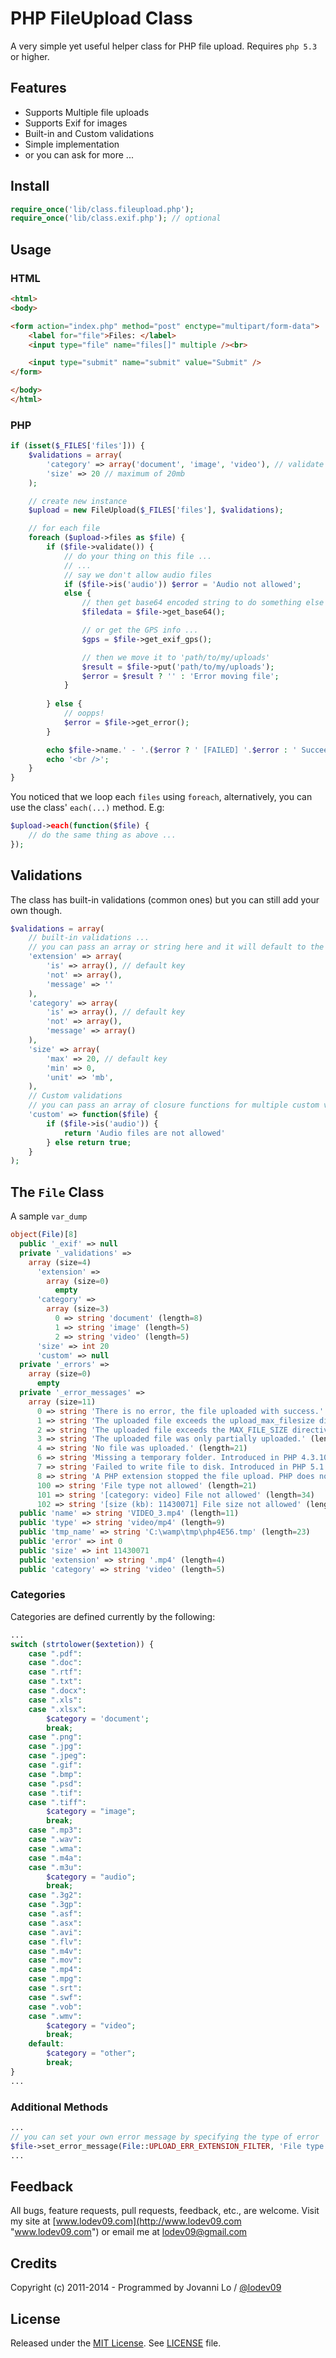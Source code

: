 PHP FileUpload Class
============================
A very simple yet useful helper class for PHP file upload. Requires `php 5.3` or higher.

## Features
- Supports Multiple file uploads
- Supports Exif for images
- Built-in and Custom validations
- Simple implementation
- or you can ask for more ...

## Install
```php
require_once('lib/class.fileupload.php');
require_once('lib/class.exif.php'); // optional
```

## Usage

### HTML
```html
<html>
<body>

<form action="index.php" method="post" enctype="multipart/form-data">
	<label for="file">Files: </label>
	<input type="file" name="files[]" multiple /><br>

	<input type="submit" name="submit" value="Submit" />
</form>

</body>
</html>
```

### PHP
```php
if (isset($_FILES['files'])) {
	$validations = array(
		'category' => array('document', 'image', 'video'), // validate only those files within this list
		'size' => 20 // maximum of 20mb
	);

	// create new instance
	$upload = new FileUpload($_FILES['files'], $validations);

	// for each file
	foreach ($upload->files as $file) {
		if ($file->validate()) {
			// do your thing on this file ...
			// ...
			// say we don't allow audio files
			if ($file->is('audio')) $error = 'Audio not allowed';
			else {
				// then get base64 encoded string to do something else ...
				$filedata = $file->get_base64();

				// or get the GPS info ...
				$gps = $file->get_exif_gps();

				// then we move it to 'path/to/my/uploads'
				$result = $file->put('path/to/my/uploads');
				$error = $result ? '' : 'Error moving file';
			}
			
		} else {
			// oopps!
			$error = $file->get_error();
		}

		echo $file->name.' - '.($error ? ' [FAILED] '.$error : ' Succeeded!');
		echo '<br />'; 
	}
}
```
You noticed that we loop each `files` using `foreach`, alternatively, you can use the class' `each(...)` method. E.g:
```php
$upload->each(function($file) {
	// do the same thing as above ...
});
```
## Validations
The class has built-in validations (common ones) but you can still add your own though.
```php
$validations = array(
	// built-in validations ...
	// you can pass an array or string here and it will default to the 'is' key
	'extension' => array(
		'is' => array(), // default key
		'not' => array(),
		'message' => ''
	),
	'category' => array(
		'is' => array(), // default key
		'not' => array(),
		'message' => array()
	),
	'size' => array(
		'max' => 20, // default key
		'min' => 0,
		'unit' => 'mb',
	),
	// Custom validations
	// you can pass an array of closure functions for multiple custom validations
	'custom' => function($file) { 
		if ($file->is('audio')) {
			return 'Audio files are not allowed'
		} else return true;
	}
);
```

## The `File` Class
A sample `var_dump`
```php
object(File)[8]
  public '_exif' => null
  private '_validations' => 
    array (size=4)
      'extension' => 
        array (size=0)
          empty
      'category' => 
        array (size=3)
          0 => string 'document' (length=8)
          1 => string 'image' (length=5)
          2 => string 'video' (length=5)
      'size' => int 20
      'custom' => null
  private '_errors' => 
    array (size=0)
      empty
  private '_error_messages' => 
    array (size=11)
      0 => string 'There is no error, the file uploaded with success.' (length=50)
      1 => string 'The uploaded file exceeds the upload_max_filesize directive in php.ini.' (length=71)
      2 => string 'The uploaded file exceeds the MAX_FILE_SIZE directive that was specified in the HTML form.' (length=90)
      3 => string 'The uploaded file was only partially uploaded.' (length=46)
      4 => string 'No file was uploaded.' (length=21)
      6 => string 'Missing a temporary folder. Introduced in PHP 4.3.10 and PHP 5.0.3.' (length=67)
      7 => string 'Failed to write file to disk. Introduced in PHP 5.1.0.' (length=54)
      8 => string 'A PHP extension stopped the file upload. PHP does not provide a way to ascertain which extension caused the file upload to stop;examining the list of loaded extensions with phpinfo() may help. Introduced in PHP 5.2.0.' (length=217)
      100 => string 'File type not allowed' (length=21)
      101 => string '[category: video] File not allowed' (length=34)
      102 => string '[size (kb): 11430071] File size not allowed' (length=43)
  public 'name' => string 'VIDEO_3.mp4' (length=11)
  public 'type' => string 'video/mp4' (length=9)
  public 'tmp_name' => string 'C:\wamp\tmp\php4E56.tmp' (length=23)
  public 'error' => int 0
  public 'size' => int 11430071
  public 'extension' => string '.mp4' (length=4)
  public 'category' => string 'video' (length=5)
```

### Categories
Categories are defined currently by the following:
```php
...
switch (strtolower($extetion)) {
    case ".pdf":
    case ".doc":
    case ".rtf":
    case ".txt":
    case ".docx":
    case ".xls":
    case ".xlsx":
        $category = 'document';
        break;
    case ".png":
    case ".jpg":
    case ".jpeg":
    case ".gif":
    case ".bmp":
    case ".psd":
    case ".tif":
    case ".tiff":
        $category = "image";
        break;
    case ".mp3":
    case ".wav":
    case ".wma":
    case ".m4a":
    case ".m3u":
        $category = "audio";
        break;
    case ".3g2":
    case ".3gp":
    case ".asf":
    case ".asx":
    case ".avi":
    case ".flv":    
    case ".m4v":
    case ".mov":
    case ".mp4":
    case ".mpg":
    case ".srt":
    case ".swf":
    case ".vob":
    case ".wmv":
        $category = "video";
        break;
    default:
        $category = "other";
        break;
}
...
```
### Additional Methods
```php
...
// you can set your own error message by specifying the type of error
$file->set_error_message(File::UPLOAD_ERR_EXTENSION_FILTER, 'File type is not allowed');
...
```

## Feedback
All bugs, feature requests, pull requests, feedback, etc., are welcome. Visit my site at [www.lodev09.com](http://www.lodev09.com "www.lodev09.com") or email me at [lodev09@gmail.com](mailto:lodev09@gmail.com)

## Credits
Copyright (c) 2011-2014 - Programmed by Jovanni Lo / [@lodev09](http://twitter.com/lodev09)  

## License
Released under the [MIT License](http://opensource.org/licenses/MIT).
See [LICENSE](LICENSE) file.

